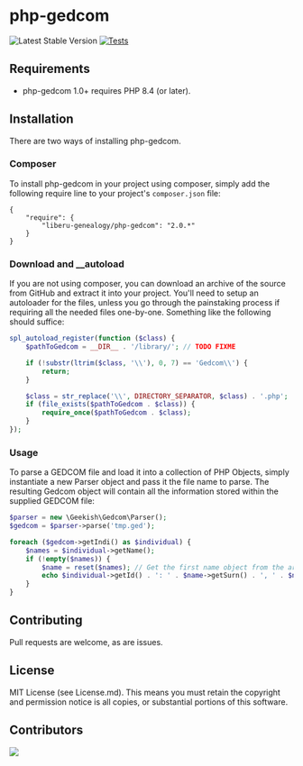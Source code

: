# php-gedcom
 ![Latest Stable Version](https://img.shields.io/github/release/liberu-genealogy/php-gedcom.svg)
[![Tests](https://github.com/liberu-genealogy/php-gedcom/actions/workflows/run-tests.yml/badge.svg)](https://github.com/liberu-genealogy/php-gedcom/actions/workflows/run-tests.yml)




## Requirements

* php-gedcom 1.0+ requires PHP 8.4 (or later).

## Installation

There are two ways of installing php-gedcom.

### Composer

To install php-gedcom in your project using composer, simply add the following require line to your project's `composer.json` file:

    {
        "require": {
            "liberu-genealogy/php-gedcom": "2.0.*"
        }
    }

### Download and __autoload

If you are not using composer, you can download an archive of the source from GitHub and extract it into your project. You'll need to setup an autoloader for the files, unless you go through the painstaking process if requiring all the needed files one-by-one. Something like the following should suffice:

```php
spl_autoload_register(function ($class) {
    $pathToGedcom = __DIR__ . '/library/'; // TODO FIXME

    if (!substr(ltrim($class, '\\'), 0, 7) == 'Gedcom\\') {
        return;
    }

    $class = str_replace('\\', DIRECTORY_SEPARATOR, $class) . '.php';
    if (file_exists($pathToGedcom . $class)) {
        require_once($pathToGedcom . $class);
    }
});
```

### Usage

To parse a GEDCOM file and load it into a collection of PHP Objects, simply instantiate a new Parser object and pass it the file name to parse. The resulting Gedcom object will contain all the information stored within the supplied GEDCOM file:

```php
$parser = new \Geekish\Gedcom\Parser();
$gedcom = $parser->parse('tmp.ged');

foreach ($gedcom->getIndi() as $individual) {
    $names = $individual->getName();
    if (!empty($names)) {
        $name = reset($names); // Get the first name object from the array
        echo $individual->getId() . ': ' . $name->getSurn() . ', ' . $name->getGivn() . PHP_EOL;
    }
}
```
## Contributing 

Pull requests are welcome, as are issues.


## License

MIT License (see License.md). This means you must retain the copyright and permission notice is all copies, or substantial portions of this software. 

## Contributors

<a href = "https://github.com/liberu-genealogy/php-gedcom/graphs/contributors">
  <img src = "https://contrib.rocks/image?repo=liberu-genealogy/php-gedcom"/>
</a>
